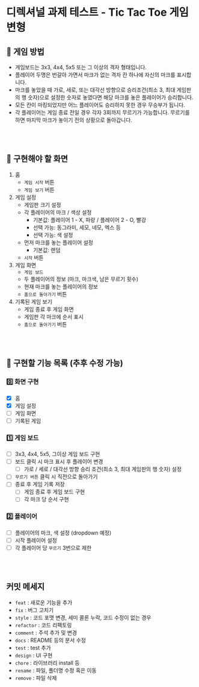 # 디렉셔널 과제 테스트 - Tic Tac Toe 게임 변형

## 🎯 게임 방법

- 게임보드는 3x3, 4x4, 5x5 또는 그 이상의 격자 형태입니다.
- 플레이어 두명은 번갈아 가면서 마크가 없는 격자 칸 하나에 자신의 마크를 표시합니다.
- 마크를 놓았을 때 가로, 세로, 또는 대각선 방향으로 승리조건(최소 3, 최대 게임판의 행 숫자)으로 설정한 숫자로 놓였다면 해당 마크를 놓은 플레이어가 승리합니다.
- 모든 칸이 마킹되었지만 어느 플레이어도 승리하지 못한 경우 무승부가 됩니다.
- 각 플레이어는 게임 종료 전일 경우 각자 3회까지 무르기가 가능합니다. 무르기를 하면 마지막 마크가 놓이기 전의 상황으로 돌아갑니다.

<br/>
<br/>

## 🚀 구현해야 할 화면

1. 홈
   - `게임 시작` 버튼
   - `게임 보기` 버튼
2. 게임 설정
   - 게임판 크기 설정
   - 각 플레이어의 마크 / 색상 설정
     - 기본값: 플레이어 1 - X, 파랑 / 플레이어 2 - O, 빨강
     - 선택 가능: 동그라미, 세모, 네모, 엑스 등
     - 선택 가능: 색 설정
   - 먼저 마크를 놓는 플레이어 설정
     - 기본값: 랜덤
   - `시작` 버튼
3. 게임 화면
   - `게임 보드`
   - 두 플레이어의 정보 (마크, 마크색, 남은 무르기 횟수)
   - 현재 마크를 놓는 플레이어의 정보
   - `홈으로 돌아가기` 버튼
4. 기록된 게임 보기
   - 게임 종료 후 게임 화면
   - 게임판 각 마크에 순서 표시
   - `홈으로 돌아가기` 버튼

<br/>
<br/>

## 📃 구현할 기능 목록 (추후 수정 가능)

### 0️⃣ 화면 구현

- [x] 홈
- [x] 게임 설정
- [ ] 게임 화면
- [ ] 기록된 게임

### 1️⃣ 게임 보드

- [ ] 3x3, 4x4, 5x5, 그이상 게임 보드 구현
- [ ] 보드 클릭 시 마크 표시 후 플레이어 변경
  - [ ] 가로 / 세로 / 대각선 방향 승리 조건(최소 3, 최대 게임판의 행 숫자) 설정
- [ ] `무르기 버튼` 클릭 시 직전으로 돌아가기
- [ ] 종료 후 게임 기록 저장
  - [ ] 게임 종료 후 게임 보드 구현
  - [ ] 각 마크 당 순서 구현

### 2️⃣ 플레이어

- [ ] 플레이어의 마크, 색 설정 (dropdown 예정)
- [ ] 시작 플레이어 설정
- [ ] 각 플레이어 당 `무르기` 3번으로 제한

<br/>
<br/>

## 커밋 메세지

- `feat` : 새로운 기능을 추가
- `fix` : 버그 고치기
- `style` : 코드 포맷 변경, 세미 콜론 누락, 코드 수정이 없는 경우
- `refactor` : 코드 리팩토링
- `comment` : 주석 추가 및 변경
- `docs` : README 등의 문서 수정
- `test` : test 추가
- `design` : UI 구현
- `chore` : 라이브러리 install 등
- `rename` : 파일, 폴더명 수정 혹은 이동
- `remove` : 파일 삭제
